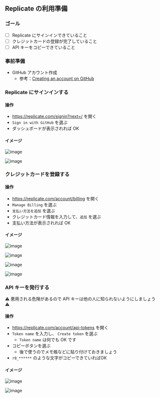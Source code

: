 ## Replicate の利用準備

### ゴール

- [ ] Replicate にサインインできていること
- [ ] クレジットカードの登録が完了していること
- [ ] API キーをコピーできていること

### 事前準備

- GitHub アカウント作成
  - 参考：[Creating an account on GitHub](https://docs.github.com/ja/get-started/start-your-journey/creating-an-account-on-github)

### Replicate にサインインする

#### 操作

- https://replicate.com/signin?next=/ を開く
- `Sign in with GitHub` を選ぶ
- ダッシュボードが表示されれば OK

#### イメージ

![image](https://i.imgur.com/Ibxaw28.png)

![image](https://i.imgur.com/ekFC5yr.png)

### クレジットカードを登録する

#### 操作

- https://replicate.com/account/billing を開く
- `Manage Billing` を選ぶ
- `支払い方法を追加` を選ぶ
- クレジットカード情報を入力して、`追加` を選ぶ
- 支払い方法が表示されれば OK

#### イメージ

![image](https://i.imgur.com/itzCq4s.png)

![image](https://i.imgur.com/Pb0AyqG.png)

![image](https://i.imgur.com/pMtyhDM.png)

![image](https://i.imgur.com/tXfye59.png)

### API キーを発行する

⚠ 悪用される危険があるので API キーは他の人に知られないようにしましょう ⚠

#### 操作

- https://replicate.com/account/api-tokens を開く
- `Token name` を入力し、 `Create token` を選ぶ
  - `Token name` は何でも OK です
- コピーボタンを選ぶ
  - 後で使うのでメモ帳などに貼り付けておきましょう
- `r8_******` のような文字がコピーできていればOK

#### イメージ

![image](https://i.imgur.com/YNhNtHK.png)

![image](https://i.imgur.com/0WW3avP.png)
